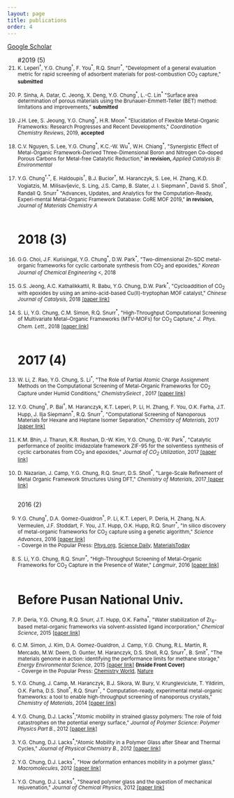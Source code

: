 ```yaml
---
layout: page
title: publications
order: 4
---
```

<a href="https://scholar.google.co.kr/citations?hl=en&user=1bRl4o4AAAAJ&view_op=list_works&sortby=pubdate">Google Scholar </a>
<br>
<ol reversed>
#2019 (5)
<small>
<li>K. Leperi<sup>†</sup>, Y.G. Chung<sup>†</sup>, F. You<sup>*</sup>, R.Q. Snurr<sup>*</sup>, &#34;Development of a general evaluation metric for rapid screening of adsorbent materials for post-combustion CO<sub>2</sub> capture,&#34;  <b>submitted</b> </li>
<br>
<li>P. Sinha, A. Datar, C. Jeong, X. Deng, Y.G. Chung<sup>*</sup>, L.-C. Lin<sup>*</sup> &#34;Surface area determination of porous materials using the Brunauer-Emmett-Teller (BET) method: limitations and improvements,&#34; <b>submitted</b> </li>
<br>
<li>J.H. Lee, S. Jeoung, Y.G. Chung<sup>*</sup>, H.R. Moon<sup>*</sup> &#34;Elucidation of Flexible Metal-Organic Frameworks: Research Progresses and Recent Developments,&#34; <i> Coordination Chemistry Reviews</i>, 2019, <b>accepted</b> </li>
<br>
<li>C.V. Nguyen, S. Lee, Y.G. Chung<sup>*</sup>, K.C.-W. Wu<sup>*</sup>, W.H. Chiang<sup>*</sup>, &#34;Synergistic Effect of Metal-Organic Framework-Derived Three-Dimensional Boron and Nitrogen Co-doped Porous Carbons for Metal-free Catalytic Reduction,&#34;  <b>in revision, </b> <i>Applied Catalysis B: Environmental</i></li>
<br>
<li>Y.G. Chung<sup>†,*</sup>, E. Haldoupis<sup>†</sup>, B.J. Bucior<sup>†</sup>, M. Haranczyk, S. Lee, H. Zhang, K.D. Vogiatzis, M. Milisavljevic, S. Ling, J.S. Camp, B. Slater, J. I. Siepmann<sup>*</sup>, David S. Sholl<sup>*</sup>, Randall Q. Snurr<sup>*</sup> &#34;Advances, Updates, and Analytics for the Computation-Ready, Experi-mental Metal-Organic Framework Database: CoRE MOF 2019,&#34; <b>in revision, </b> <i>Journal of Materials Chemistry A</i></li>
<br>
</small>

# 2018 (3)
<small>
<li>G.G. Choi, J.F. Kurisingal, Y.G. Chung<sup>*</sup>, D.W. Park<sup>*</sup>, &#34;Two-dimensional Zn-SDC metal-organic frameworks for cyclic carbonate synthesis from CO<sub>2</sub> and epoxides,&#34; <i> Korean Journal of Chemical Engineering </i><, 2018 </li>
<br>
<li>G.S. Jeong, A.C. Kathalikkattil, R. Babu, Y.G. Chung, D.W. Park<sup>*</sup>, &#34;Cycloaddition of CO<sub>2</sub> with epoxides by using an amino-acid-based Cu(II)-tryptophan MOF catalyst,&#34; <i> Chinese Journal of Catalysis</i>, 2018 <a href="http://www.cjcatal.org/EN/abstract/abstract22354.shtml"> [paper link]</a> </li>
<br>
<li>S. Li, Y.G. Chung, C.M. Simon, R.Q. Snurr<sup>*</sup>, &#34;High-Throughput Computational Screening of Multivariate Metal–Organic Frameworks (MTV-MOFs) for CO<sub>2</sub> Capture,&#34; <i> J. Phys. Chem. Lett.</i>, 2018 <a href="http://pubs.acs.org/doi/10.1021/acs.jpclett.7b02700"> [paper link]</a> </li>
<br>
</small>

# 2017 (4)
<small>
<li>W. Li, Z. Rao, Y.G. Chung, S. Li<sup>*</sup>, &#34;The Role of Partial Atomic Charge Assignment Methods on the Computational Screening of Metal-Organic Frameworks for CO<sub>2</sub> Capture under Humid Conditions,&#34; <i> ChemistrySelect </i>, 2017 <a href="http://onlinelibrary.wiley.com/doi/10.1002/slct.201701934/abstract"> [paper link] </a> </li>
<br>
<li>Y.G. Chung<sup>†</sup>, P. Bai<sup>†</sup>, M. Haranczyk, K.T. Leperi, P. Li, H. Zhang, F. You, O.K. Farha, J.T. Hupp, J. Ilja Siepmann<sup>*</sup>, R.Q. Snurr<sup>*</sup>, &#34;Computational Screening of Nanoporous Materials for Hexane and Heptane Isomer Separation,&#34; <i>Chemistry of Materials</i>, 2017 <a href="http://pubs.acs.org/doi/10.1021/acs.chemmater.7b01565"> [paper link]</a></li>
<br>
<li>K.M. Bhin, J. Tharun, K.R. Roshan, D.-W. Kim, Y.G. Chung, D.-W. Park<sup>*</sup>, &#34;Catalytic performance of zeolitic imidazolate framework ZIF-95 for the solventless synthesis of cyclic carbonates from CO<sub>2</sub> and epoxides,&#34; <i>Journal of CO<sub>2</sub> Utilization</i>, 2017 <a href="http://www.sciencedirect.com/science/article/pii/S2212982016300634"> [paper link] </a></li>
<br>
<li>D. Nazarian, J. Camp, Y.G. Chung, R.Q. Snurr, D.S. Sholl<sup>*</sup>, &#34;Large-Scale Refinement of Metal Organic Framework Structures Using DFT,&#34; <i>Chemistry of Materials</i>, 2017<a href="http://pubs.acs.org/doi/abs/10.1021/acs.chemmater.6b04226"> [paper link]</a></li>
<br>
</small>

2016 (2)
<small>
<li>Y.G. Chung<sup>†</sup>, D.A. Gomez-Gualdron<sup>†</sup>, P. Li, K.T. Leperi, P. Deria, H. Zhang, N.A. Vermeulen, J.F. Stoddart, F. You, J.T. Hupp, O.K. Hupp, R.Q. Snurr<sup>*</sup>,  &#34;In silico discovery of metal-organic frameworks for CO<sub>2</sub> capture using a genetic algorithm,&#34; <i>Science Advances</i>, 2016 <a href="http://advances.sciencemag.org/content/2/10/e1600909"> [paper link]</a></li>
- Coverge in the Popular Press: <a href="http://phys.org/news/2016-10-genetic-algorithm-rapidly-candidates-pre-combustion.html">Phys.org</a>, <a href="https://www.sciencedaily.com/releases/2016/10/161017112102.htm">Science Daily</a>, <a href="http://www.materialstoday.com/computation-theory/news/way-to-identify-best-mof-for-the-job/">MaterialsToday </a><br>
<br>
<li>S. Li, Y.G. Chung, R.Q. Snurr<sup>*</sup>, &#34;High-Throughput Screening of Metal-Organic Frameworks for CO<sub>2</sub> Capture in the Presence of Water,&#34; <i>Langmuir</i>, 2016 <a href="http://pubs.acs.org/doi/abs/10.1021/acs.langmuir.6b02803"> [paper link]</a></li>
<br>
</small>

# Before Pusan National Univ.
<small>
<li>P. Deria, Y.G. Chung, R.Q. Snurr, J.T. Hupp, O.K. Farha<sup>*</sup>, &#34;Water stabilization of Zr<sub>6</sub>-based metal-organic frameworks via solvent-assisted ligand incorporation,&#34; <i>Chemical Science</i>, 2015 <a href="http://dx.doi.org/10.1039/C5SC01784J"> [paper link]</a></li>
<br>
<li>C.M. Simon, J. Kim, D.A. Gomez-Gualdron, J. Camp, Y.G. Chung, R.L. Martin, R. Mercado, M.W. Deem, D. Gunter, M. Haranczyk, D.S. Sholl, R.Q. Snurr<sup>*</sup>, B. Smit<sup>*</sup>, &#34;The materials genome in action: identifying the performance limits for methane storage,&#34; <i>Energy Environmental Science</i>, 2015 <a href="http://dx.doi.org/10.1039/C4EE03515A"> [paper link]</a> <b>(Inside Front Cover)</b>
  <br>- Coverge in the Popular Press: <a href="https://www.chemistryworld.com/research/nanoporous-methane-storage-an-impossible-target/8272.article">Chemistry World</a>, <a href="http://www.nature.com/news/can-artificial-intelligence-create-the-next-wonder-material-1.19850">Nature</a></li>
<br>
<li>Y.G. Chung, J. Camp, M. Haranczyk, B.J. Sikora, W. Bury, V. Krungleviciute, T. Yildirim, O.K. Farha, D.S. Sholl<sup>*</sup>, R.Q. Snurr<sup>*</sup>, &#34; Computation-ready, experimental metal-organic frameworks: a tool to enable high-throughput screening of nanoporous crystals,&#34;  <i>Chemistry of Materials</i>, 2014 <a href="http://pubs.acs.org/doi/abs/10.1021/cm502594j"> [paper link]</a></li>
<br>
<li>Y.G. Chung, D.J. Lacks<sup>*</sup>,&#34;Atomic mobility in strained glassy polymers: The role of fold catastrophes on the potential energy surface,&#34;  <i>Journal of Polymer Science: Polymer Physics Part B.</i>, 2012 <a href="http://onlinelibrary.wiley.com/doi/10.1002/polb.23166/full"> [paper link]</a></li>
<br>
<li>Y.G. Chung, D.J. Lacks<sup>*</sup>,&#34;Atomic Mobility in a Polymer Glass after Shear and Thermal Cycles,&#34; <i>Journal of Physical Chemistry B.</i>, 2012 <a href="http://pubs.acs.org/doi/abs/10.1021/jp309772f"> [paper link]</a></li>
<br>
<li>Y.G. Chung, D.J. Lacks<sup>*</sup>, &#34;How deformation enhances mobility in a polymer glass,&#34; <i>Macromolecules</i>, 2012 <a href="http://pubs.acs.org/doi/abs/10.1021/ma300431x"> [paper link]</a></li>
<br>
<li>Y.G. Chung, D.J. Lacks<sup>*</sup>, &#34;Sheared polymer glass and the question of mechanical rejuvenation,&#34; <i>Journal of Chemical Physics</i>, 2012 <a href="http://scitation.aip.org/content/aip/journal/jcp/136/12/10.1063/1.3698473"> [paper link]</a></li>
<br>
</ol>
</small>
